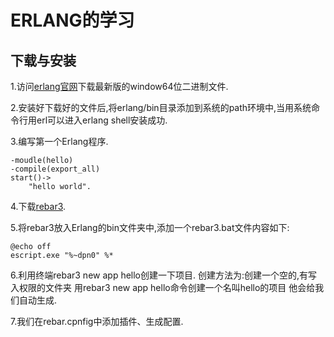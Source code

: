 # ERLANG的学习 #

## 下载与安装 ##

1.访问[erlang官网](www.erlang.org)下载最新版的window64位二进制文件.

2.安装好下载好的文件后,将erlang/bin目录添加到系统的path环境中,当用系统命令行用erl可以进入erlang shell安装成功.

3.编写第一个Erlang程序.

``` 
-moudle(hello)
-compile(export_all)
start()->
    "hello world".
```

4.下载[rebar3](https://github.com/erlang/rebar3).

5.将rebar3放入Erlang的bin文件夹中,添加一个rebar3.bat文件内容如下:
```
@echo off
escript.exe "%~dpn0" %*
```

6.利用终端rebar3 new app hello创建一下项目.
创建方法为:创建一个空的,有写入权限的文件夹
用rebar3 new app hello命令创建一个名叫hello的项目
他会给我们自动生成.

7.我们在rebar.cpnfig中添加插件、生成配置.




